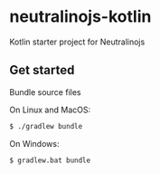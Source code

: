 # neutralinojs-kotlin

Kotlin starter project for Neutralinojs

## Get started

Bundle source files

On Linux and MacOS:

```bash
$ ./gradlew bundle
```

On Windows:
      
```bash
$ gradlew.bat bundle
```
